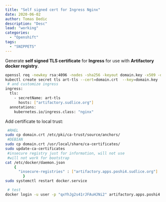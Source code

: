 ```yaml
---
title: "Self signed cert for Ingress Nginx"
date: 2020-06-02 
author: Tomas Dedic
description: "Desc"
lead: "working"
categories:
  - "Openshift"
tags:
  - "SNIPPETS"
---
```

Generate **self signed TLS certificate** for **Ingress** for use with **Artifactory docker registry**.
```sh
openssl req -newkey rsa:4096 -nodes -sha256 -keyout domain.key -x509 -days 365 -out domain.crt
kubectl create secret tls art-tls --cert=domain.crt  --key=domain.key
 # and customize ingress
ingress:
  tls:
    - secretName: art-tls
      hosts: ["artifactory.sudlice.org"]
  annotations:
    kubernetes.io/ingress.class: "nginx"
```
Add certificate to local trust:  		
```sh
 #RHEL
sudo cp domain.crt /etc/pki/ca-trust/source/anchors/
 #DEBIAN
sudo cp domain.crt /usr/local/share/ca-certificates/
sudo update-ca-certificates
 #insecure registry just for information, will not use
 #will not work for bootstrap
cat /etc/docker/daemon.json
	{
	  "insecure-registries" : ["artifactory.apps.poshi4.sudlice.org"]
		}
sudo systemctl restart docker.service
```

```sh
 # test
docker login -u user -p "qxYhJg2s41rJFAuHJNi2" artifactory.apps.poshi4.sudlice.org
